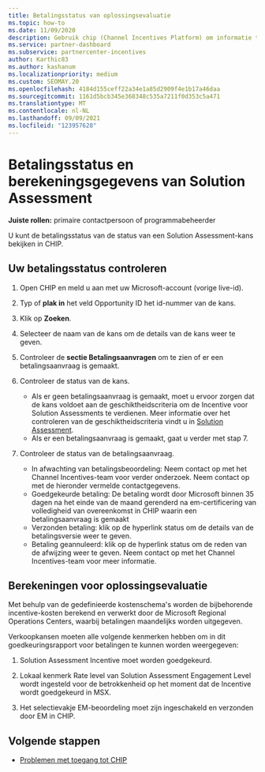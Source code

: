 ```yaml
---
title: Betalingsstatus van oplossingsevaluatie
ms.topic: how-to
ms.date: 11/09/2020
description: Gebruik chip (Channel Incentives Platform) om informatie te vinden over solution assessment-mogelijkheden, hun berekeningen en hun betalingsstatus.
ms.service: partner-dashboard
ms.subservice: partnercenter-incentives
author: Karthic83
ms.author: kashanum
ms.localizationpriority: medium
ms.custom: SEOMAY.20
ms.openlocfilehash: 4184d155ceff22a34e1a85d2909f4e1b17a46daa
ms.sourcegitcommit: 1161d5bcb345e368348c535a7211f0d353c5a471
ms.translationtype: MT
ms.contentlocale: nl-NL
ms.lasthandoff: 09/09/2021
ms.locfileid: "123957628"
---
```

# <a name="solution-assessment-payment-status-and-calculation-info"></a>Betalingsstatus en berekeningsgegevens van Solution Assessment

**Juiste rollen:** primaire contactpersoon of programmabeheerder

U kunt de betalingsstatus van de status van een Solution Assessment-kans bekijken in CHIP.

## <a name="how-to-review-your-payment-status"></a>Uw betalingsstatus controleren

1. Open CHIP en meld u aan met uw Microsoft-account (vorige live-id).
2. Typ of **plak in** het veld Opportunity ID het id-nummer van de kans.
3. Klik op **Zoeken**.
4. Selecteer de naam van de kans om de details van de kans weer te geven.
5. Controleer de **sectie Betalingsaanvragen** om te zien of er een betalingsaanvraag is gemaakt.
6. Controleer de status van de kans.

    - Als er geen betalingsaanvraag is gemaakt, moet u ervoor zorgen dat de kans voldoet aan de geschiktheidscriteria om de Incentive voor Solution Assessments te verdienen. Meer informatie over het controleren van de geschiktheidscriteria vindt u in [Solution Assessment](chip-solution-assessment.md).
    - Als er een betalingsaanvraag is gemaakt, gaat u verder met stap 7.
7. Controleer de status van de betalingsaanvraag.

    - In afwachting van betalingsbeoordeling: Neem contact op met het Channel Incentives-team voor verder onderzoek. Neem contact op met de hieronder vermelde contactgegevens.
    - Goedgekeurde betaling: De betaling wordt door Microsoft binnen 35 dagen na het einde van de maand gerenderd na em-certificering van volledigheid van overeenkomst in CHIP waarin een betalingsaanvraag is gemaakt
    -  Verzonden betaling: klik op de hyperlink status om de details van de betalingsversie weer te geven.
    - Betaling geannuleerd: klik op de hyperlink status om de reden van de afwijzing weer te geven. Neem contact op met het Channel Incentives-team voor meer informatie.

## <a name="calculations-for-solutions-assessment"></a>Berekeningen voor oplossingsevaluatie

Met behulp van de gedefinieerde kostenschema's worden de bijbehorende incentive-kosten berekend en verwerkt door de Microsoft Regional Operations Centers, waarbij betalingen maandelijks worden uitgegeven.

Verkoopkansen moeten alle volgende kenmerken hebben om in dit goedkeuringsrapport voor betalingen te kunnen worden weergegeven:

1. Solution Assessment Incentive moet worden goedgekeurd.

1. Lokaal kenmerk Rate level van Solution Assessment Engagement Level wordt ingesteld voor de betrokkenheid op het moment dat de Incentive wordt goedgekeurd in MSX.
 
1. Het selectievakje EM-beoordeling moet zijn ingeschakeld en verzonden door EM in CHIP.

## <a name="next-steps"></a>Volgende stappen

- [Problemen met toegang tot CHIP](chip-access-trouble.md) 
